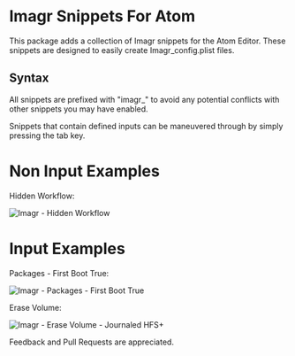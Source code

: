 # Imagr Snippets For Atom

This package adds a collection of Imagr snippets for the Atom Editor. These snippets are designed to easily create Imagr_config.plist files.

## Syntax

All snippets are prefixed with "imagr_" to avoid any potential conflicts with other snippets you may have enabled.

Snippets that contain defined inputs can be maneuvered through by simply pressing the tab key.

# Non Input Examples

Hidden Workflow:

![Imagr - Hidden Workflow](http://github.com/erikng/imagr_snippers/hw.gif)

# Input Examples

Packages - First Boot True:

![Imagr - Packages - First Boot True](http://github.com/erikng/imagr_snippets/pfbt.gif)

Erase Volume:

![Imagr - Erase Volume - Journaled HFS+](http://github.com/erikng/imagr_snippers/ev.gif)

Feedback and Pull Requests are appreciated.
